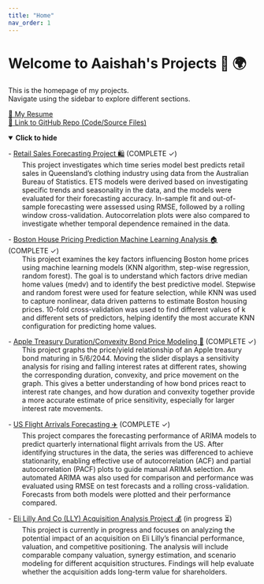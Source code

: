 ```yaml
---
title: "Home"
nav_order: 1
---
```


# Welcome to Aaishah's Projects 🚀 🌍 

This is the homepage of my projects.  
Navigate using the sidebar to explore different sections.

<a href="project1/AaishahAslamResume.pdf" class="btn btn-primary" role="button" target="_blank">📄 My Resume</a>
<br>
<a href="https://github.com/aaishahaslam/projects/tree/main?tab=readme-ov-file" class="btn btn-secondary" role="button" target="_blank">🔗 Link to GitHub Repo (Code/Source Files)</a>
<br>

<details id="projectDetails" open>
  <summary id="toggleLabel"><strong>Click to hide</strong></summary>

  <p>
    - <a href="./project1/">Retail Sales Forecasting Project 🛍️</a> (COMPLETE ✓)<br>
    <span style="margin-left: 2em; display: block;">
      This project investigates which time series model best predicts retail sales in Queensland’s clothing industry using data from the Australian Bureau of Statistics. ETS models were derived based on investigating specific trends and seasonality in the data, and the models were evaluated for their forecasting accuracy. In-sample fit and out-of-sample forecasting were assessed using RMSE, followed by a rolling window cross-validation. Autocorrelation plots were also compared to investigate whether temporal dependence remained in the data.
    </span>
  </p>

  <p>
    - <a href="./project2/">Boston House Pricing Prediction Machine Learning Analysis 🏠</a> (COMPLETE ✓)<br>
    <span style="margin-left: 2em; display: block;">
      This project examines the key factors influencing Boston home prices using machine learning models (KNN algorithm, step-wise regression, random forest). The goal is to understand which factors drive median home values (medv) and to identify the best predictive model. Stepwise and random forest were used for feature selection, while KNN was used to capture nonlinear, data driven patterns to estimate Boston housing prices. 10-fold cross-validation was used to find different values of k and different sets of predictors, helping identify the most accurate KNN configuration for predicting home values.
    </span>
  </p>

  <p>
    - <a href="./project4/">Apple Treasury Duration/Convexity Bond Price Modeling 🍎</a> (COMPLETE ✓)<br>
    <span style="margin-left: 2em; display: block;">
      This project graphs the price/yield relationship of an Apple treasury bond maturing in 5/6/2044. Moving the slider displays a sensitivity analysis for rising and falling interest rates at different rates, showing the corresponding duration, convexity, and price movement on the graph. This gives a better understanding of how bond prices react to interest rate changes, and how duration and convexity together provide a more accurate estimate of price sensitivity, especially for larger interest rate movements.
    </span>
  </p>

  <p>
    - <a href="./project5/">US Flight Arrivals Forecasting ✈️</a> (COMPLETE ✓)<br>
    <span style="margin-left: 2em; display: block;">
      This project compares the forecasting performance of ARIMA models to predict quarterly international flight arrivals from the US. After identifying structures in the data, the series was differenced to achieve stationarity, enabling effective use of autocorrelation (ACF) and partial autocorrelation (PACF) plots to guide manual ARIMA selection. An automated ARIMA was also used for comparison and performance was evaluated using RMSE on test forecasts and a rolling cross-validation. Forecasts from both models were plotted and their performance compared.
    </span>
  </p>

  <p>
    - <a href="./project3/">Eli Lilly And Co (LLY) Acquisition Analysis Project 💰</a> (in progress ⏳)<br>
    <span style="margin-left: 2em; display: block;">
      This project is currently in progress and focuses on analyzing the potential impact of an acquisition on Eli Lilly’s financial performance, valuation, and competitive positioning. The analysis will include comparable company valuation, synergy estimation, and scenario modeling for different acquisition structures. Findings will help evaluate whether the acquisition adds long-term value for shareholders.
    </span>
  </p>

</details>

<script>
  const details = document.getElementById('projectDetails');
  const label = document.getElementById('toggleLabel');

  details.addEventListener('toggle', () => {
    label.innerHTML = details.open
      ? '<strong>Click to hide</strong>'
      : '<strong>Click to show</strong>';
  });
</script>

